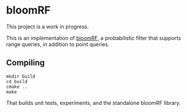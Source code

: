 # bloomRF

This project is a work in progress.

This is an implementation of [bloomRF](https://openproceedings.org/2023/conf/edbt/paper-190.pdf), a probabilistic
filter that supports range queries, in addition to point queries.

## Compiling

```
mkdir build
cd build
cmake ..
make
```

That builds unit tests, experiments, and the standalone bloomRF library.